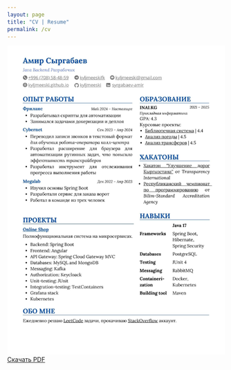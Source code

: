 ```yaml
---
layout: page
title: "CV | Resume"
permalink: /cv
---
```


![Image](./resources/cv.jpg)
[Скачать PDF](./resources/cv.pdf)

